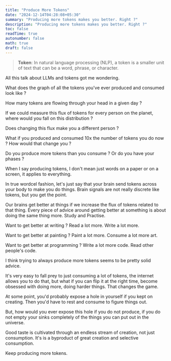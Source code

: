 ```yaml
---
title: "Produce More Tokens"
date: "2024-12-14T04:28:08+05:30"
summary: "Producing more tokens makes you better. Right ?"
description: "Producing more tokens makes you better. Right ?"
toc: false
readTime: true
autonumber: false
math: true
draft: false
---
```


> **Token**: In natural language processing (NLP), a token is a smaller unit of text that can be a word, phrase, or character.

All this talk about LLMs and tokens got me wondering.

What does the graph of all the tokens you've ever produced and consumed look like ?

How many tokens are flowing through your head in a given day ?

If we could measure this flux of tokens for every person on the planet, where would you fall on this distribution ?

Does changing this flux make you a different person ?

What if you produced and consumed 10x the number of tokens you do now ? How would that change you ?

Do you produce more tokens than you consume ? Or do you have your phases ?

When I say producing tokens, I don't mean just words on a paper or on a screen, it applies to everything.

In true wordcel fashion, let's just say that your brain send tokens across your body to make you do things. Brain signals are not really discrete like tokens, but you get the point.

Our brains get better at things if we increase the flux of tokens related to that thing. Every piece of advice around getting better at something is about doing the same thing more. Study and Practise.

Want to get better at writing ? Read a lot more. Write a lot more.

Want to get better at painting ? Paint a lot more. Consume a lot more art.

Want to get better at programming ? Write a lot more code. Read other people's code.

I think trying to always produce more tokens seems to be pretty solid advice.

It's very easy to fall prey to just consuming a lot of tokens, the internet allows you to do that, but what if you can flip it at the right time, become obsessed with doing more, doing harder things. That changes the game.

At some point, you'd probably expose a hole in yourself if you kept on creating. Then you'd have to rest and consume to figure things out.

But, how would you ever expose this hole if you do not produce, if you do not empty your sinks completely of the things you can put out in the universe.

Good taste is cultivated through an endless stream of creation, not just consumption. It's is a byproduct of great creation and selective consumption.

Keep producing more tokens.

[^1]: https://x.com/MelisaSeah/status/1837532355998953669

[^2]: https://x.com/Antialcidas/status/1837685419796033741
